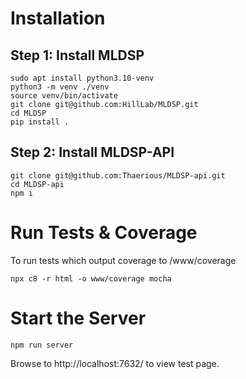 # Installation
## Step 1: Install MLDSP
    sudo apt install python3.10-venv
    python3 -m venv ./venv
    source venv/bin/activate
    git clone git@github.com:HillLab/MLDSP.git
    cd MLDSP
    pip install .

## Step 2: Install MLDSP-API
    git clone git@github.com:Thaerious/MLDSP-api.git
    cd MLDSP-api
    npm i 

# Run Tests & Coverage
To run tests which output coverage to /www/coverage

    npx c8 -r html -o www/coverage mocha

# Start the Server
    npm run server

Browse to http://localhost:7632/ to view test page.

